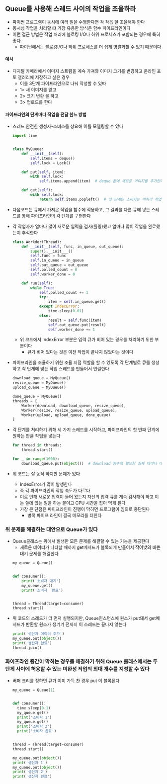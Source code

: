 ## Queue를 사용해 스레드 사이의 작업을 조율하라

- 파이썬 프로그램이 동시에 여러 일을 수행한다면 각 작읍 잘 조율해야 한다
- 동시성 작업을 처리할 떄 가장 유용한 방식은 함수 파이프라인이다
- 이런 접근 방법은 작업 처리에 블로킹 I/O나 하위 프로세스가 포함되는 경우에 특히 좋다
    - 파이썬에서는 블로킹I/O나 하위 프로세스를 더 쉽게 병렬화할 수 있기 때문이다

#### 예시

- 디지털 카메라에서 이미지 스트림을 계속 가져와 이미지 크기를 변경하고 온라인 포토 갤러리에 저장하고 싶은 경우
    - 이를 3단계 파이프라인으로 나눠 작성할 수 있따
    - 1> 새 이미지를 얻고
    - 2> 크기 변환 을 하고
    - 3> 업로드를 한다

#### 파이프라인의 단계마다 작업을 전달 한느 방법

- 스레드 안전한 생성자-소비스를 상요해 이를 모델링할 수 있다
  ```python
  import time
  
  
  class MyQueue:
      def __init__(self):
          self.items = deque()
          self.lock = Lock()
  
      def put(self, item):
          with self.lock:
              self.items.append(item)  # deque 끝에 새로운 이미지를 추가한다
  
      def get(self):
          with self.lock:
              return self.items.popleft()  # 첫 단계인 소비자는 미처리 작업을 표현하는 deque의 맨 앞에서 이미지를 제거한다 
  ```

- 다음코드는 큐에서 가져온 작업을 함수에 적용하고, 그 결과를 다른 큐에 넣는 스레드를 통해 파이프라인의 각 단계를 구현한다
- 각 작업자가 얼마나 많이 새로운 입력을 검사(폴링)했고 얼마나 많이 작업을 완료했는지 추적한다

  ```python
  class Workder(Thread):
      def __init__(self, func, in_queue, out_queue):
          super().__init___()
          self.func = func
          self.in_queue = in_queue
          self.out_queue = out_queue
          self.polled_count = 0
          self.worker_done = 0
  
      def run(self):
          while True:
              self.polled_count += 1
              try:
                  item = self.in_queue.get()
              except IndexError:
                  time.sleep(0.01)
              else:
                  result = self.func(item)
                  self.out_queue.put(result)
                  self.worker_done += 1
  ```
    - 위 코드에서 IndexError 부분은 입력 큐가 비어 있는 경우를 처리하기 위한 부분이다
        - 큐가 비어 있다는 것은 이전 작업이 끝나지 않았다는 것이다
- 파이프라인을 조율하기 위한 조율 지점 역할을 할 수 있도록 각 단계별로 큐를 생성하고 각 단계에 맞는 작업 스레드를 만들어서 연결한다
  ```python
  download_queue = MyQueue()
  resize_queue = MyQueue()
  upload_queue = MyQueue()
  
  done_queue = MyQueue()
  threads = [
      Worker(download, download_queue, resize_queue),
      Worker(resize, resize_queue, upload_queue),
      Worker(upload, upload_queue, done_queue)
  ]
  ```
- 각 단계를 처리하기 위해 세 가지 스레드를 시작하고, 파이프라인의 첫 번째 단계에 원하는 만큼 작업을 넣는다
  ```python
  for thread in threads:
      thread.start()
  
  for _ in range(1000):
      download_queue.put(object())  # download 함수에 필요한 실제 데이터 대신 object를 넣어준다 
  ```
- 위 코드는 잘 동작 하지만 문제가 있다
    - IndexError가 많이 발생한다
    - 즉 각 파이프라인의 작업 속도가 다르다
    - 이로 인해 새로운 입력이 들어 왔는지 자신의 입력 큐를 계속 검사해야 하고 이는 쓸데 없는 일을 하는 꼴이고 CPU 시간을 잡아 먹게 된다
    - 가장 큰 단점은 파이프라인이 진행이 막히면 프로그램이 임의로 중단된다
        - 병목 파이프 라인이 결국 메모리를 터친다

### 위 문제를 해결하는 대안으로 Queue가 있다

- Queue클래스는 위에서 발생한 모든 문제를 해결할 수 있는 기능을 제공한다
    - 새로운 데이터가 나타날 때까지 get메서드가 블록되게 만들어서 작어밪의 바쁜 대기 문제를 해결한다
  ```python
  my_queue = Queue()
  
  
  def consumer():
      print('소비자 대기')
      my_queue.get()
      print('소비자  완료')
  
  
  thread = Thread(target=consumer)
  thread.start()
  ```
- 위 코드의 스레드가 더 먼저 실행되지만, Queue인스턴스에 원소가 put돼서 get메서드가 반환할 원소가 생기기 전까지 이 스레드는 끝나지 않는다
  ```python
  print('생산자 데이터 추가')
  my_queue.put(object())
  print('생산자 완료')
  thread.join()
  ```

### 파이프라인 중간이 막히는 경우를 해결하기 위해 Queue 클래스에서는 두 단게 사이에 허용할 수 있는 미완성 작업의 최대 개수를 지정할 수 있다

- 버퍼 크리를 정하면 큐가 이미 가득 찬 경우 put 이 블록된다
  ```python
  my_queue = Queue(1)
  
  
  def consumer():
    time.sleep(0.1)
    my_queue.get()
    print('소비자 1')
    my_queue.get()
    print('소비자 2')
    print('소비자 완료')
  
  
  thread = Thread(target=consumer)
  thread.start()
  
  my_queue.put(object())
  print('생산자 1')
  my_queue.put(object())
  print('생산자 2')
  print('생산자 완료')
  ```   
